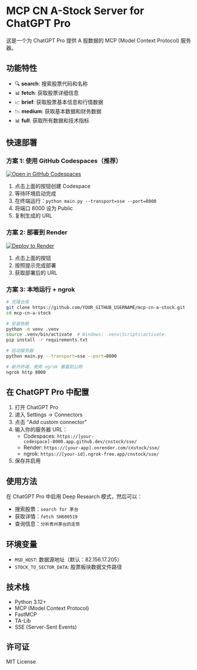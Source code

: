 # MCP CN A-Stock Server for ChatGPT Pro

这是一个为 ChatGPT Pro 提供 A 股数据的 MCP (Model Context Protocol) 服务器。

## 功能特性

- 🔍 **search**: 搜索股票代码和名称
- 📊 **fetch**: 获取股票详细信息
- 📈 **brief**: 获取股票基本信息和行情数据
- 📉 **medium**: 获取基本数据和财务数据
- 📊 **full**: 获取所有数据和技术指标

## 快速部署

### 方案 1: 使用 GitHub Codespaces（推荐）

[![Open in GitHub Codespaces](https://github.com/codespaces/badge.svg)](https://codespaces.new/YOUR_GITHUB_USERNAME/mcp-cn-a-stock)

1. 点击上面的按钮创建 Codespace
2. 等待环境启动完成
3. 在终端运行：`python main.py --transport=sse --port=8000`
4. 将端口 8000 设为 Public
5. 复制生成的 URL

### 方案 2: 部署到 Render

[![Deploy to Render](https://render.com/images/deploy-to-render-button.svg)](https://render.com/deploy?repo=https://github.com/YOUR_GITHUB_USERNAME/mcp-cn-a-stock)

1. 点击上面的按钮
2. 按照提示完成部署
3. 获取部署后的 URL

### 方案 3: 本地运行 + ngrok

```bash
# 克隆仓库
git clone https://github.com/YOUR_GITHUB_USERNAME/mcp-cn-a-stock.git
cd mcp-cn-a-stock

# 安装依赖
python -m venv .venv
source .venv/bin/activate  # Windows: .venv\Scripts\activate
pip install -r requirements.txt

# 启动服务器
python main.py --transport=sse --port=8000

# 新开终端，使用 ngrok 暴露到公网
ngrok http 8000
```

## 在 ChatGPT Pro 中配置

1. 打开 ChatGPT Pro
2. 进入 Settings → Connectors
3. 点击 "Add custom connector"
4. 输入你的服务器 URL：
   - Codespaces: `https://[your-codespace]-8000.app.github.dev/cnstock/sse/`
   - Render: `https://[your-app].onrender.com/cnstock/sse/`
   - ngrok: `https://[your-id].ngrok-free.app/cnstock/sse/`
5. 保存并启用

## 使用方法

在 ChatGPT Pro 中启用 Deep Research 模式，然后可以：

- 搜索股票：`search for 茅台`
- 获取详情：`fetch SH600519`
- 查询信息：`分析贵州茅台的走势`

## 环境变量

- `MSD_HOST`: 数据源地址（默认：82.156.17.205）
- `STOCK_TO_SECTOR_DATA`: 股票板块数据文件路径

## 技术栈

- Python 3.12+
- MCP (Model Context Protocol)
- FastMCP
- TA-Lib
- SSE (Server-Sent Events)

## 许可证

MIT License